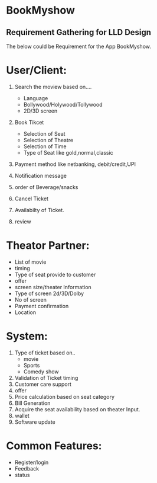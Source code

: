 # BookMyshow

## Requirement Gathering for LLD Design

The below could be Requirement for the App BookMyshow.

# User/Client:
1. Search the moview based on....
	- Language
	- Bollywood/Holywood/Tollywood
	- 2D/3D screen

2. Book Tikcet
	- Selection of Seat
	- Selection of Theatre
	- Selection of Time
	- Type of Seat like gold,normal,classic

3. Payment method like netbanking, debit/credit,UPI
4. Notification message
5. order of Beverage/snacks
6. Cancel Ticket
7. Availabilty of Ticket.
8. review

# Theator Partner:
- List of movie
- timing
- Type of seat provide to customer
- offer
- screen size/theater Information
- Type of screen 2d/3D/Dolby
- No of screen
- Payment confirmation
- Location

# System:
1. Type of ticket based on..
	- movie
 	- Sports
	- Comedy show
2. Validation of Ticket timing
3. Customer care support
4. offer
5. Price calculation based on seat category
6. Bill Generation
7. Acquire the seat availability based on theater Input.
8. wallet
9. Software update
       
# Common Features:
- Register/login
- Feedback
- status

